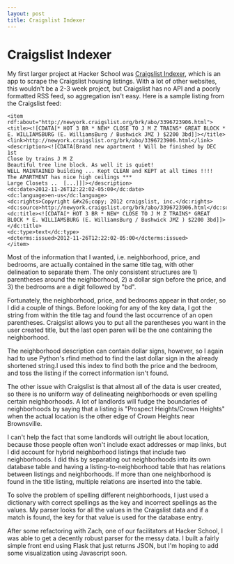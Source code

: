 ```yaml
---
layout: post
title: Craigslist Indexer
---
```


Craigslist Indexer
=====

My first larger project at Hacker School was [Craigslist Indexer][1], which is an app to scrape the Craigslist housing listings.  With a lot of other websites, this wouldn't be a 2-3 week project, but Craigslist has no API and a poorly formatted RSS feed, so aggregation isn't easy.  Here is a sample listing from the Craigslist feed:

[1]: http://github.com/swoopej/cl_indexer "Craigslist Indexer"

    <item rdf:about="http://newyork.craigslist.org/brk/abo/3396723906.html">
    <title><![CDATA[* HOT 3 BR * NEW* CLOSE TO J M Z TRAINS* GREAT BLOCK * E. WILLIAMSBURG (E. WilliamsBurg / Bushwick JMZ ) $2200 3bd]]></title>
    <link>http://newyork.craigslist.org/brk/abo/3396723906.html</link>
    <description><![CDATA[Brand new apartment ! Will be finished by DEC 1st 
    Close by trains J M Z 
    Beautiful tree line block. As well it is quiet! 
    WELL MAINTAINED building ... Kept CLEAN and KEPT at all times !!!! 
    The APARTMENT has nice high ceilings *** 
    Large Closets ..  [...]]]></description>
    <dc:date>2012-11-26T12:22:02-05:00</dc:date>
    <dc:language>en-us</dc:language>
    <dc:rights>Copyright &#x26;copy; 2012 craigslist, inc.</dc:rights>
    <dc:source>http://newyork.craigslist.org/brk/abo/3396723906.html</dc:source>
    <dc:title><![CDATA[* HOT 3 BR * NEW* CLOSE TO J M Z TRAINS* GREAT BLOCK * E. WILLIAMSBURG (E. WilliamsBurg / Bushwick JMZ ) $2200 3bd]]></dc:title>
    <dc:type>text</dc:type>
    <dcterms:issued>2012-11-26T12:22:02-05:00</dcterms:issued>
    </item>

Most of the information that I wanted, i.e. neighborhood, price, and bedrooms, are actually contained in the same title tag, with other delineation to separate them.  The only consistent structures are 1) parentheses around the neighborhood, 2) a dollar sign before the price, and 3) the bedrooms are a digit followed by "bd".

Fortunately, the neighborhood, price, and bedrooms appear in that order, so I did a couple of things.  Before looking for any of the key data, I got the string from within the title tag and found the last occurrence of an open parentheses.  Craigslist allows you to put all the parentheses you want in the user created title, but the last open paren will be the one containing the neighborhood.

The neighborhood description can contain dollar signs, however, so I again had to use Python's rfind method to find the last dollar sign in the already shortened string.I used this index to find both the price and the bedroom, and toss the listing if the correct information isn't found.

The other issue with Craigslist is that almost all of the data is user created, so there is no uniform way of delineating neighborhoods or even spelling certain neighborhoods.  A lot of landlords will fudge the boundaries of neighborhoods by saying that a listing is "Prospect Heights/Crown Heights" when the actual location is the other edge of Crown Heights near Brownsville.  

I can't help the fact that some landlords will outright lie about location, because those people often won't include exact addresses or map links, but I did account for hybrid neighborhood listings that include two neighborhoods.  I did this by separating out neighborhoods into its own database table and having a listing-to-neighborhood table that has relations between listings and neighborhoods.  If more than one neighborhood is found in the title listing, multiple relations are inserted into the table.

To solve the problem of spelling different neighborhoods, I just used a dictionary with correct spellings as the key and incorrect spellings as the values.  My parser looks for all the values in the Craigslist data and if a match is found, the key for that value is used for the database entry.  

After some refactoring with Zach, one of our facilitators at Hacker School, I was able to get a decently robust parser for the messy data.  I built a fairly simple front end using Flask that just returns JSON, but I'm hoping to add some visualization using Javascript soon.
